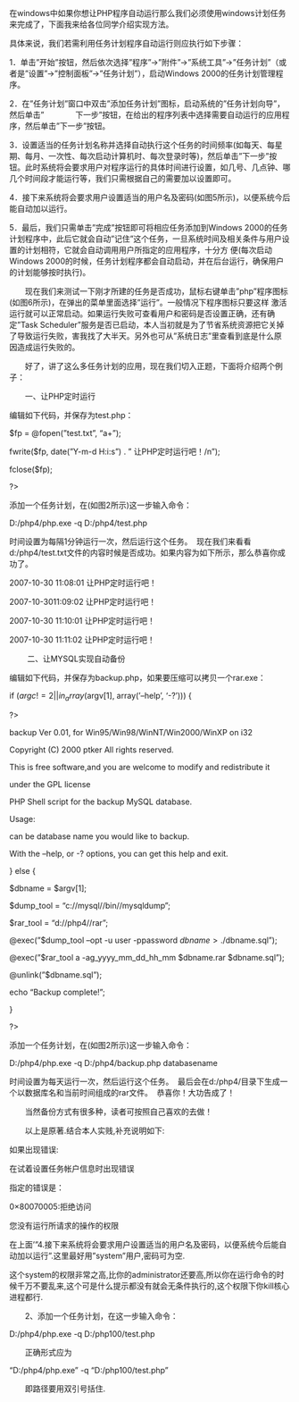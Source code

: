 在windows中如果你想让PHP程序自动运行那么我们必须使用windows计划任务来完成了，下面我来给各位同学介绍实现方法。

具体来说，我们若需利用任务计划程序自动运行则应执行如下步骤：　

1．单击”开始”按钮，然后依次选择”程序”→”附件”→”系统工具”→”任务计划”（或者是”设置”→”控制面板”→”任务计划”），启动Windows 2000的任务计划管理程序。

2．在”任务计划”窗口中双击”添加任务计划”图标，启动系统的”任务计划向导”，然后单击”　　　　下一步”按钮，在给出的程序列表中选择需要自动运行的应用程序，然后单击”下一步”按钮。　　

3．设置适当的任务计划名称并选择自动执行这个任务的时间频率(如每天、每星期、每月、一次性、每次启动计算机时、每次登录时等)，然后单击”下一步”按钮。此时系统将会要求用户对程序运行的具体时间进行设置，如几号、几点钟、哪几个时间段才能运行等，我们只需根据自己的需要加以设置即可。  　　

4．接下来系统将会要求用户设置适当的用户名及密码(如图5所示)，以便系统今后能自动加以运行。 　　

5．最后，我们只需单击”完成”按钮即可将相应任务添加到Windows 2000的任务计划程序中，此后它就会自动”记住”这个任务，一旦系统时间及相关条件与用户设置的计划相符，它就会自动调用用户所指定的应用程序，十分方 便(每次启动Windows 2000的时候，任务计划程序都会自动启动，并在后台运行，确保用户的计划能够按时执行)。 

　　现在我们来测试一下刚才所建的任务是否成功，鼠标右键单击”php”程序图标(如图6所示)，在弹出的菜单里面选择”运行”。一般情况下程序图标只要这样 激活运行就可以正常启动。如果运行失败可查看用户和密码是否设置正确，还有确定”Task Scheduler”服务是否已启动，本人当初就是为了节省系统资源把它关掉了导致运行失败，害我找了大半天。另外也可从”系统日志”里查看到底是什么原 因造成运行失败的。

　　好了，讲了这么多任务计划的应用，现在我们切入正题，下面将介绍两个例子：

　　一、让PHP定时运行

编辑如下代码，并保存为test.php：

$fp = @fopen(”test.txt”, “a+”);

fwrite($fp, date(”Y-m-d H:i:s”) . ” 让PHP定时运行吧！/n”);

fclose($fp);

?>

添加一个任务计划，在(如图2所示)这一步输入命令：

D:/php4/php.exe -q D:/php4/test.php

时间设置为每隔1分钟运行一次，然后运行这个任务。  现在我们来看看d:/php4/test.txt文件的内容时候是否成功。如果内容为如下所示，那么恭喜你成功了。

2007-10-30 11:08:01 让PHP定时运行吧！

2007-10-3011:09:02 让PHP定时运行吧！

2007-10-30 11:10:01 让PHP定时运行吧！

2007-10-30 11:11:02 让PHP定时运行吧！

　　 二、让MYSQL实现自动备份

编辑如下代码，并保存为backup.php，如果要压缩可以拷贝一个rar.exe：

if ($argc != 2 || in_array($argv[1], array(’–help’, ‘-?’))) {

?>

backup Ver 0.01, for Win95/Win98/WinNT/Win2000/WinXP on i32

Copyright (C) 2000 ptker All rights reserved.

This is free software,and you are welcome to modify and redistribute it

under the GPL license

PHP Shell script for the backup MySQL database.

Usage:

can be database name you would like to backup.

With the –help, or -? options, you can get this help and exit.

} else {

$dbname = $argv[1];

$dump_tool = “c://mysql//bin//mysqldump”;

$rar_tool = “d://php4//rar”;

@exec(”$dump_tool –opt -u user -ppassword $dbname > ./$dbname.sql”);

@exec(”$rar_tool a -ag_yyyy_mm_dd_hh_mm $dbname.rar $dbname.sql”);

@unlink(”$dbname.sql”);

echo “Backup complete!”;

}

?>

添加一个任务计划，在(如图2所示)这一步输入命令：

D:/php4/php.exe -q D:/php4/backup.php databasename

时间设置为每天运行一次，然后运行这个任务。  最后会在d:/php4/目录下生成一个以数据库名和当前时间组成的rar文件。  恭喜你！大功告成了！

　　当然备份方式有很多种，读者可按照自己喜欢的去做！

　　以上是原著.结合本人实贱,补充说明如下:

如果出现错误:

在试着设置任务帐户信息时出现错误

指定的错误是：

0×80070005:拒绝访问

您没有运行所请求的操作的权限

在上面’”4.接下来系统将会要求用户设置适当的用户名及密码，以便系统今后能自动加以运行”.这里最好用”system”用户,密码可为空.

这个system的权限非常之高,比你的administrator还要高,所以你在运行命令的时候千万不要乱来,这个可是什么提示都没有就会无条件执行的,这个权限下你kill核心进程都行.

　　2、添加一个任务计划，在这一步输入命令：

D:/php4/php.exe -q D:/php100/test.php

　　正确形式应为

“D:/php4/php.exe” -q “D:/php100/test.php”

　　即路径要用双引号括住.

